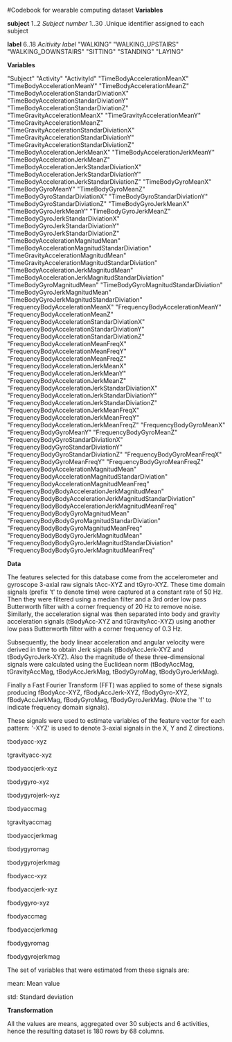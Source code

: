 #Codebook for wearable computing dataset
**Variables**

**subject**                    1..2
    *Subject number*
                               1..30 .Unique identifier assigned to each subject

**label**                      6..18
    *Acitivity label*
                           "WALKING"
                           "WALKING_UPSTAIRS"
                           "WALKING_DOWNSTAIRS"
                           "SITTING"
                           "STANDING"
                           "LAYING"

**Variables**

"Subject"
"Activity"
"ActivityId"
"TimeBodyAccelerationMeanX"
"TimeBodyAccelerationMeanY"
"TimeBodyAccelerationMeanZ"
"TimeBodyAccelerationStandarDiviationX"
"TimeBodyAccelerationStandarDiviationY"
"TimeBodyAccelerationStandarDiviationZ"
"TimeGravityAccelerationMeanX"
"TimeGravityAccelerationMeanY"
"TimeGravityAccelerationMeanZ"
"TimeGravityAccelerationStandarDiviationX"
"TimeGravityAccelerationStandarDiviationY"
"TimeGravityAccelerationStandarDiviationZ"
"TimeBodyAccelerationJerkMeanX"
"TimeBodyAccelerationJerkMeanY"
"TimeBodyAccelerationJerkMeanZ"
"TimeBodyAccelerationJerkStandarDiviationX"
"TimeBodyAccelerationJerkStandarDiviationY"
"TimeBodyAccelerationJerkStandarDiviationZ"
"TimeBodyGyroMeanX"
"TimeBodyGyroMeanY"
"TimeBodyGyroMeanZ"
"TimeBodyGyroStandarDiviationX"
"TimeBodyGyroStandarDiviationY"
"TimeBodyGyroStandarDiviationZ"
"TimeBodyGyroJerkMeanX"
"TimeBodyGyroJerkMeanY"
"TimeBodyGyroJerkMeanZ"
"TimeBodyGyroJerkStandarDiviationX"
"TimeBodyGyroJerkStandarDiviationY"
"TimeBodyGyroJerkStandarDiviationZ"
"TimeBodyAccelerationMagnitudMean"
"TimeBodyAccelerationMagnitudStandarDiviation"
"TimeGravityAccelerationMagnitudMean"
"TimeGravityAccelerationMagnitudStandarDiviation"
"TimeBodyAccelerationJerkMagnitudMean"
"TimeBodyAccelerationJerkMagnitudStandarDiviation"
"TimeBodyGyroMagnitudMean"
"TimeBodyGyroMagnitudStandarDiviation"
"TimeBodyGyroJerkMagnitudMean"
"TimeBodyGyroJerkMagnitudStandarDiviation"
"FrequencyBodyAccelerationMeanX"
"FrequencyBodyAccelerationMeanY"
"FrequencyBodyAccelerationMeanZ"
"FrequencyBodyAccelerationStandarDiviationX"
"FrequencyBodyAccelerationStandarDiviationY"
"FrequencyBodyAccelerationStandarDiviationZ"
"FrequencyBodyAccelerationMeanFreqX"
"FrequencyBodyAccelerationMeanFreqY"
"FrequencyBodyAccelerationMeanFreqZ"
"FrequencyBodyAccelerationJerkMeanX"
"FrequencyBodyAccelerationJerkMeanY"
"FrequencyBodyAccelerationJerkMeanZ"
"FrequencyBodyAccelerationJerkStandarDiviationX"
"FrequencyBodyAccelerationJerkStandarDiviationY"
"FrequencyBodyAccelerationJerkStandarDiviationZ"
"FrequencyBodyAccelerationJerkMeanFreqX"
"FrequencyBodyAccelerationJerkMeanFreqY"
"FrequencyBodyAccelerationJerkMeanFreqZ"
"FrequencyBodyGyroMeanX"
"FrequencyBodyGyroMeanY"
"FrequencyBodyGyroMeanZ"
"FrequencyBodyGyroStandarDiviationX"
"FrequencyBodyGyroStandarDiviationY"
"FrequencyBodyGyroStandarDiviationZ"
"FrequencyBodyGyroMeanFreqX"
"FrequencyBodyGyroMeanFreqY"
"FrequencyBodyGyroMeanFreqZ"
"FrequencyBodyAccelerationMagnitudMean"
"FrequencyBodyAccelerationMagnitudStandarDiviation"
"FrequencyBodyAccelerationMagnitudMeanFreq"
"FrequencyBodyBodyAccelerationJerkMagnitudMean"
"FrequencyBodyBodyAccelerationJerkMagnitudStandarDiviation"
"FrequencyBodyBodyAccelerationJerkMagnitudMeanFreq"
"FrequencyBodyBodyGyroMagnitudMean"
"FrequencyBodyBodyGyroMagnitudStandarDiviation"
"FrequencyBodyBodyGyroMagnitudMeanFreq"
"FrequencyBodyBodyGyroJerkMagnitudMean"
"FrequencyBodyBodyGyroJerkMagnitudStandarDiviation"
"FrequencyBodyBodyGyroJerkMagnitudMeanFreq"

**Data**

The features selected for this database come from the accelerometer and gyroscope 3-axial raw signals tAcc-XYZ and tGyro-XYZ. These time domain signals (prefix 't' to denote time) were captured at a constant rate of 50 Hz. Then they were filtered using a median filter and a 3rd order low pass Butterworth filter with a corner frequency of 20 Hz to remove noise. Similarly, the acceleration signal was then separated into body and gravity acceleration signals (tBodyAcc-XYZ and tGravityAcc-XYZ) using another low pass Butterworth filter with a corner frequency of 0.3 Hz.

Subsequently, the body linear acceleration and angular velocity were derived in time to obtain Jerk signals (tBodyAccJerk-XYZ and tBodyGyroJerk-XYZ). Also the magnitude of these three-dimensional signals were calculated using the Euclidean norm (tBodyAccMag, tGravityAccMag, tBodyAccJerkMag, tBodyGyroMag, tBodyGyroJerkMag).

Finally a Fast Fourier Transform (FFT) was applied to some of these signals producing fBodyAcc-XYZ, fBodyAccJerk-XYZ, fBodyGyro-XYZ, fBodyAccJerkMag, fBodyGyroMag, fBodyGyroJerkMag. (Note the 'f' to indicate frequency domain signals).

These signals were used to estimate variables of the feature vector for each pattern:
'-XYZ' is used to denote 3-axial signals in the X, Y and Z directions.

tbodyacc-xyz

tgravityacc-xyz

tbodyaccjerk-xyz

tbodygyro-xyz

tbodygyrojerk-xyz

tbodyaccmag

tgravityaccmag

tbodyaccjerkmag

tbodygyromag

tbodygyrojerkmag

fbodyacc-xyz

fbodyaccjerk-xyz

fbodygyro-xyz

fbodyaccmag

fbodyaccjerkmag

fbodygyromag

fbodygyrojerkmag

The set of variables that were estimated from these signals are:

mean: Mean value

std: Standard deviation

**Transformation**

All the values are means, aggregated over 30 subjects and 6 activities, hence the resulting dataset is 180 rows by 68 columns.